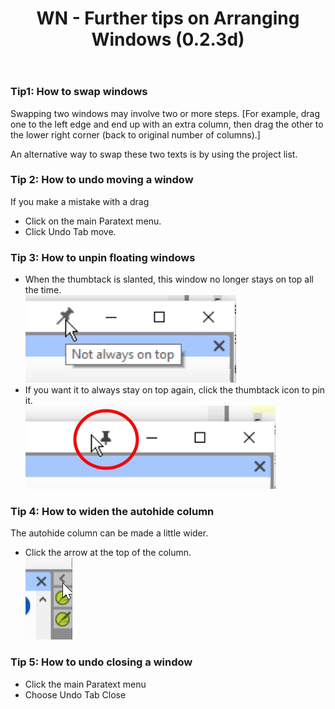﻿---
title: WN - Further tips on Arranging Windows (0.2.3d)
---
### Tip1: How to swap windows

Swapping two windows may involve two or more steps. [For example, drag one to the left edge and end up with an extra column, then drag the other to the lower right corner (back to original number of columns).]

An alternative way to swap these two texts is by using the project list.

### Tip 2: How to undo moving a window

If you make a mistake with a drag

-  Click on the main Paratext menu.
-  Click Undo Tab move.

### Tip 3: How to unpin floating windows

-  When the thumbtack is slanted, this window no longer stays on top all the time.  
![](../media/ff408e25f40b3b325dfb5d73715ec6b8.png)  
-  If you want it to always stay on top again, click the thumbtack icon to pin it.  
![](../media/b76baf8f7dcfb34938b56a499292c34a.png)

### Tip 4: How to widen the autohide column

The autohide column can be made a little wider.

-  Click the arrow at the top of the column.  
    ![](../media/7ef852e1b6c397a244b87dc77b4d6b38.png)

### Tip 5: How to undo closing a window

-  Click the main Paratext menu
-  Choose Undo Tab Close
